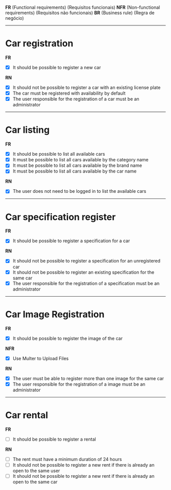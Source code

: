 **FR** (Functional requirements) (Requisitos funcionais)
**NFR** (Non-functional requirements) (Requisitos não funcionais)
**BR** (Business rule) (Regra de negócio)

---

# Car registration

**FR**

- [x] It should be possible to register a new car

**RN**

- [x] It should not be possible to register a car with an existing license plate
- [x] The car must be registered with availability by default
- [x] The user responsible for the registration of a car must be an administrator

---

# Car listing

**FR**

- [x] It should be possible to list all available cars
- [x] It must be possible to list all cars available by the category name
- [x] It must be possible to list all cars available by the brand name
- [x] It must be possible to list all cars available by the car name

**RN**

- [x] The user does not need to be logged in to list the available cars

---

# Car specification register

**FR**

- [x] It should be possible to register a specification for a car

**RN**

- [x] It should not be possible to register a specification for an unregistered car
- [x] It should not be possible to register an existing specification for the same car
- [x] The user responsible for the registration of a specification must be an administrator

---

# Car Image Registration

**FR**

- [x] It should be possible to register the image of the car

**NFR**

- [x] Use Multer to Upload Files

**RN**

- [x] The user must be able to register more than one image for the same car
- [x] The user responsible for the registration of a image must be an administrator

---

# Car rental

**FR**

- [ ] It should be possible to register a rental

**RN**

- [ ] The rent must have a minimum duration of 24 hours
- [ ] It should not be possible to register a new rent if there is already an open to the same user
- [ ] It should not be possible to register a new rent if there is already an open to the same car
